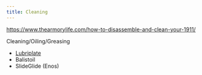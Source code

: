 ```yaml
---
title: Cleaning
---
```

https://www.thearmorylife.com/how-to-disassemble-and-clean-your-1911/


Cleaning/Oiling/Greasing
- [Lubriplate](https://www.lubriplate.com/Products/Grease/Multi-Purpose-Greases/Firearm-Lubricants/FirearmLubes)
- Balistoil
- SlideGlide (Enos)
